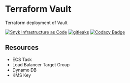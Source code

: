 # Terraform Vault

Terraform deployment of Vault

[![Snyk Infrastructure as Code](https://github.com/mikesupertrampster-corp/terraform-vault/actions/workflows/snyk.yml/badge.svg)](https://github.com/mikesupertrampster-corp/terraform-vault/actions/workflows/snyk.yml) [![gitleaks](https://github.com/mikesupertrampster-corp/terraform-vault/actions/workflows/gitleaks.yml/badge.svg)](https://github.com/mikesupertrampster-corp/terraform-vault/actions/workflows/gitleaks.yml) [![Codacy Badge](https://app.codacy.com/project/badge/Grade/85e70afe586946b285823cac036079a5)](https://www.codacy.com/gh/mikesupertrampster-corp/terraform-vault/dashboard?utm_source=github.com&amp;utm_medium=referral&amp;utm_content=mikesupertrampster-corp/terraform-vault&amp;utm_campaign=Badge_Grade)
## Resources

   * ECS Task
   * Load Balancer Target Group
   * Dynamo DB
   * KMS Key
